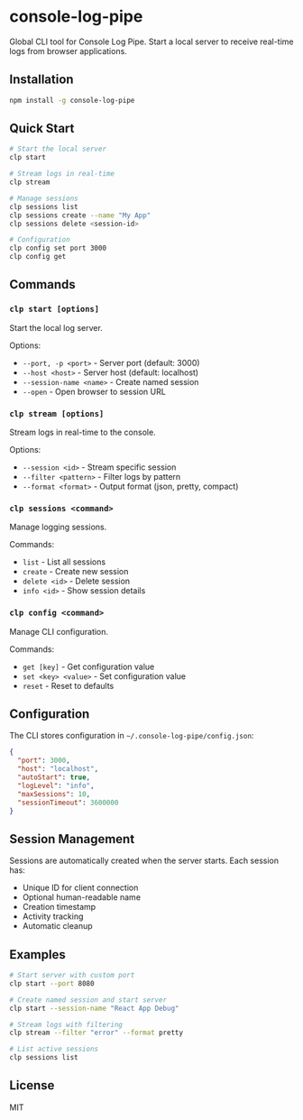 # console-log-pipe

Global CLI tool for Console Log Pipe. Start a local server to receive real-time logs from browser
applications.

## Installation

```bash
npm install -g console-log-pipe
```

## Quick Start

```bash
# Start the local server
clp start

# Stream logs in real-time
clp stream

# Manage sessions
clp sessions list
clp sessions create --name "My App"
clp sessions delete <session-id>

# Configuration
clp config set port 3000
clp config get
```

## Commands

### `clp start [options]`

Start the local log server.

Options:

- `--port, -p <port>` - Server port (default: 3000)
- `--host <host>` - Server host (default: localhost)
- `--session-name <name>` - Create named session
- `--open` - Open browser to session URL

### `clp stream [options]`

Stream logs in real-time to the console.

Options:

- `--session <id>` - Stream specific session
- `--filter <pattern>` - Filter logs by pattern
- `--format <format>` - Output format (json, pretty, compact)

### `clp sessions <command>`

Manage logging sessions.

Commands:

- `list` - List all sessions
- `create` - Create new session
- `delete <id>` - Delete session
- `info <id>` - Show session details

### `clp config <command>`

Manage CLI configuration.

Commands:

- `get [key]` - Get configuration value
- `set <key> <value>` - Set configuration value
- `reset` - Reset to defaults

## Configuration

The CLI stores configuration in `~/.console-log-pipe/config.json`:

```json
{
  "port": 3000,
  "host": "localhost",
  "autoStart": true,
  "logLevel": "info",
  "maxSessions": 10,
  "sessionTimeout": 3600000
}
```

## Session Management

Sessions are automatically created when the server starts. Each session has:

- Unique ID for client connection
- Optional human-readable name
- Creation timestamp
- Activity tracking
- Automatic cleanup

## Examples

```bash
# Start server with custom port
clp start --port 8080

# Create named session and start server
clp start --session-name "React App Debug"

# Stream logs with filtering
clp stream --filter "error" --format pretty

# List active sessions
clp sessions list
```

## License

MIT
